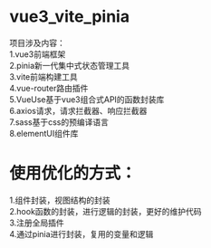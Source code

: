 # vue3_vite_pinia
项目涉及内容：<br>
1.vue3前端框架<br>
2.pinia新一代集中式状态管理工具<br>
3.vite前端构建工具<br>
4.vue-router路由插件<br>
5.VueUse基于vue3组合式API的函数封装库<br>
6.axios请求，请求拦截器、响应拦截器<br>
7.sass基于css的预编译语言<br>
8.elementUI组件库<br>

# 使用优化的方式：
1.组件封装，视图结构的封装<br>
2.hook函数的封装，进行逻辑的封装，更好的维护代码<br>
3.注册全局插件<br>
4.通过pinia进行封装，复用的变量和逻辑<br>

